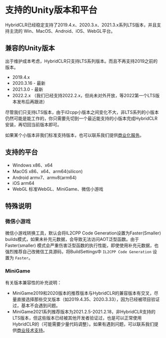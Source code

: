 
# 支持的Unity版本和平台

HybridCLR已经稳定支持了2019.4.x、2020.3.x、2021.3.x系列LTS版本，并且支持主流的 Win、MacOS、Android、iOS、WebGL平台。

## 兼容的Unity版本

出于维护成本考虑，HybridCLR只支持LTS系列版本。而且不再支持2019之前的版本。

- 2019.4.x
- 2020.3.16 - 最新
- 2021.3.0 - 最新
- 2022.2.x （我们已经支持2022.2.x，但尚未对外开放，等2022第一个LTS版本发布后再跟进）


尽管我们只支持LTS版本，由于il2cpp小版本之间变化不大，非LTS系列的小版本仍然可能是能工作的，你只需要先切到一个最近能支持的小版本完成HybridCLR安装，再切回当前版本即可。

如果某个小版本非我们标准支持版本，也可以联系我们提供[商业化服务](/other/business.md)。


## 支持的平台

- Windows x86、x64
- MacOS x86、x64、arm64(silicon)
- Android armv7、armv8(arm64)
- iOS arm64
- WebGL 标准WebGL、MiniGame、微信小游戏

## 特殊说明

### 微信小游戏

微信小游戏转换工具，默认会将IL2CPP Code Generation设置为Faster(Smaller) builds模式，如果未补充元数据，会导致无法访问AOT泛型函数。由于 Faster(smaller) 模式会严重伤害泛型函数的执行性能，即使使用补充元数据，也强烈推荐自己改微信工具源码，将BuildSettings中 `IL2CPP Code Generation` 设置为 `Faster`。

### MiniGame

有关版本兼容性的补充说明：

- MiniGame2019和2020版本的推荐版本与HybridCLR的兼容版本有交叉，尽量直接选择那些交叉版本（如2019.4.35、2020.3.33），因为已经被项目验证过，基本不会遇到问题。
- MiniGame2021系列推荐版本为2021.2.5-2021.2.18，非HybridCLR支持的LTS版本，但这些版本已经被其他开发者验证过，也是可以正常使用HybridCLR的（可能需要少量代码调整）。如果有遇到问题，可以联系我们提供[商业技术支持](/other/business.md)。

